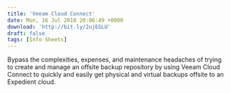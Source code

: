 ```yaml
---
title: 'Veeam Cloud Connect'
date: Mon, 16 Jul 2018 20:06:49 +0000
download: 'http://bit.ly/2ujEGLU'
draft: false
tags: [Info Sheets]
---
```


Bypass the complexities, expenses, and maintenance headaches of trying to create and manage an offsite backup repository by using Veeam Cloud Connect to quickly and easily get physical and virtual backups offsite to an Expedient cloud.